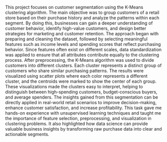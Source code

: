 This project focuses on customer segmentation using the K-Means clustering algorithm. The main objective was to group customers of a retail store based on their purchase history and analyze the patterns within each segment. By doing this, businesses can gain a deeper understanding of customer behavior, identify high-value customers, and design better strategies for marketing and customer retention.
The approach began with preparing and cleaning the dataset, followed by selecting meaningful features such as income levels and spending scores that reflect purchasing behavior. Since features often exist on different scales, data standardization was applied to ensure that all attributes contribute equally to the clustering process. After preprocessing, the K-Means algorithm was used to divide customers into different clusters. Each cluster represents a distinct group of customers who share similar purchasing patterns.
The results were visualized using scatter plots where each color represents a different cluster, and the centroids were marked to show the center of each group. These visualizations made the clusters easy to interpret, helping to distinguish between high-spending customers, budget-conscious buyers, and average spenders. The insights gained from this segmentation can be directly applied in real-world retail scenarios to improve decision-making, enhance customer satisfaction, and increase profitability.
This task gave me hands-on experience with unsupervised learning techniques and taught me the importance of feature selection, preprocessing, and visualization in clustering problems. It also highlighted how data science can provide valuable business insights by transforming raw purchase data into clear and actionable segments.
